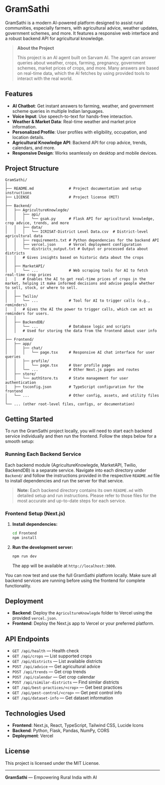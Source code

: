 # GramSathi

GramSathi is a modern AI-powered platform designed to assist rural communities, especially farmers, with agricultural advice, weather updates, government schemes, and more. It features a responsive web interface and a robust backend API for agricultural knowledge.

> **About the Project**
>
> This project is an AI agent built on Sarvam AI. The agent can answer queries about weather, crops, farming, pregnancy, government schemes, market prices of crops, and more. Many answers are based on real-time data, which the AI fetches by using provided tools to interact with the real world.

## Features

- **AI Chatbot**: Get instant answers to farming, weather, and government scheme queries in multiple Indian languages.
- **Voice Input**: Use speech-to-text for hands-free interaction.
- **Weather & Market Data**: Real-time weather and market price information.
- **Personalized Profile**: User profiles with eligibility, occupation, and location details.
- **Agricultural Knowledge API**: Backend API for crop advice, trends, calendars, and more.
- **Responsive Design**: Works seamlessly on desktop and mobile devices.

## Project Structure

```
GramSathi/
│
├── README.md                # Project documentation and setup instructions
├── LICENSE                  # Project license (MIT)
│
├── Backend/
│   ├── AgricultureKnowlegde/
│   │   ├── api/
│   │   │   └── gsak.py      # Flask API for agricultural knowledge, crop advice, trends, and more
│   │   ├── data/
│   │   │   └── ICRISAT-District Level Data.csv  # District-level agricultural data
│   │   ├── requirements.txt # Python dependencies for the backend API
│   │   ├── vercel.json      # Vercel deployment configuration
│   │   └── districts_output.txt # Output or processed data about districts
│   │   # Gives insights based on historic data about the crops
│   │
│   ├── MarketAPI/
│   │   └── ...              # Web scraping tools for AI to fetch real-time crop prices
│   │   # Enables the AI to get real-time prices of crops in the market, helping it make informed decisions and advise people whether to sell, stock, or where to sell.
│   │
│   ├── Twilio/
│   │   └── ...              # Tool for AI to trigger calls (e.g., reminders)
│   │   # Gives the AI the power to trigger calls, which can act as reminders for users.
│   │
│   ├── BackendDB/
│   │   └── ...              # Database logic and scripts
│   │   # Used for storing the data from the frontend about user info
│
├── Frontend/
│   ├── app/
│   │   ├── chat/
│   │   │   └── page.tsx     # Responsive AI chat interface for user queries
│   │   ├── profile/
│   │   │   └── page.tsx     # User profile page
│   │   └── ...              # Other Next.js pages and routes
│   ├── store/
│   │   └── authStore.ts     # State management for user authentication
│   ├── tsconfig.json        # TypeScript configuration for the frontend
│   └── ...                  # Other config, assets, and utility files
│
└── ... (other root-level files, configs, or documentation)
```

## Getting Started

To run the GramSathi project locally, you will need to start each backend service individually and then run the frontend. Follow the steps below for a smooth setup:

### Running Each Backend Service

Each backend module (AgricultureKnowlegde, MarketAPI, Twilio, BackendDB) is a separate service. Navigate into each directory under `Backend/` and follow the instructions provided in the respective `README.md` file to install dependencies and run the server for that service.

> **Note:** Each backend directory contains its own `README.md` with detailed setup and run instructions. Please refer to those files for the most accurate and up-to-date steps for each service.

### Frontend Setup (Next.js)

1. **Install dependencies:**
   ```sh
   cd Frontend
   npm install
   ```
2. **Run the development server:**
   ```sh
   npm run dev
   ```
   The app will be available at `http://localhost:3000`.

You can now test and use the full GramSathi platform locally. Make sure all backend services are running before using the frontend for complete functionality.

## Deployment

- **Backend**: Deploy the `AgricultureKnowlegde` folder to Vercel using the provided `vercel.json`.
- **Frontend**: Deploy the Next.js app to Vercel or your preferred platform.

## API Endpoints

- `GET /api/health` — Health check
- `GET /api/crops` — List supported crops
- `GET /api/districts` — List available districts
- `POST /api/advice` — Get agricultural advice
- `POST /api/trends` — Get crop trends
- `POST /api/calendar` — Get crop calendar
- `POST /api/similar-districts` — Find similar districts
- `GET /api/best-practices/<crop>` — Get best practices
- `GET /api/pest-control/<crop>` — Get pest control info
- `GET /api/dataset-info` — Get dataset information

## Technologies Used

- **Frontend**: Next.js, React, TypeScript, Tailwind CSS, Lucide Icons
- **Backend**: Python, Flask, Pandas, NumPy, CORS
- **Deployment**: Vercel

## License

This project is licensed under the MIT License.

---

**GramSathi** — Empowering Rural India with AI